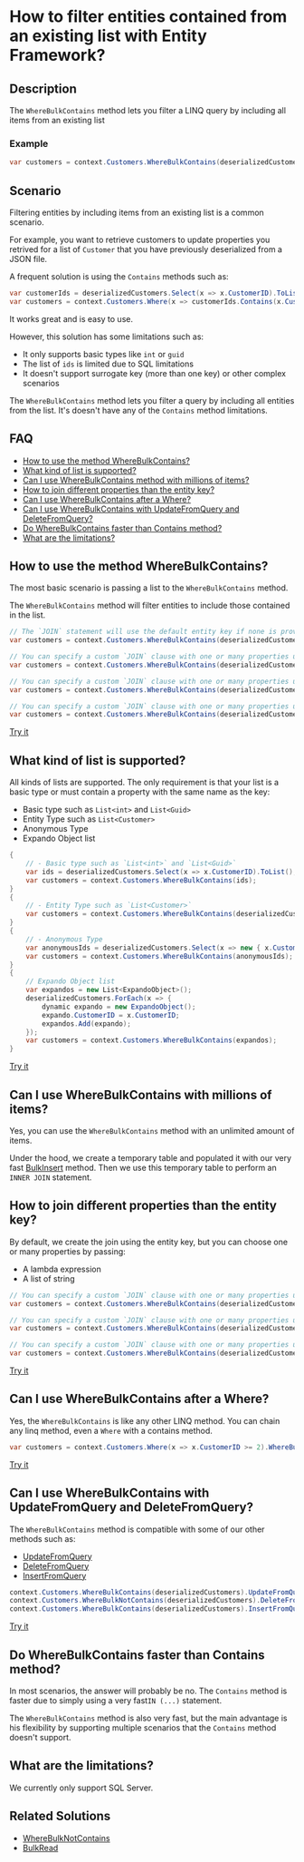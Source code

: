 # How to filter entities contained from an existing list with Entity Framework?

## Description

The `WhereBulkContains` method lets you filter a LINQ query by including all items from an existing list

### Example

```csharp
var customers = context.Customers.WhereBulkContains(deserializedCustomers);
```

## Scenario

Filtering entities by including items from an existing list is a common scenario.

For example, you want to retrieve customers to update properties you retrived for a list of `Customer` that you have previously deserialized from a JSON file.

A frequent solution is using the `Contains` methods such as:

```csharp
var customerIds = deserializedCustomers.Select(x => x.CustomerID).ToList();
var customers = context.Customers.Where(x => customerIds.Contains(x.CustomerID)).ToList();
```

It works great and is easy to use.

However, this solution has some limitations such as:

- It only supports basic types like `int` or `guid`
- The list of `ids` is limited due to SQL limitations
- It doesn't support surrogate key (more than one key) or other complex scenarios

The `WhereBulkContains` method lets you filter a query by including all entities from the list. It's doesn't have any of the `Contains` method limitations.

## FAQ

- [How to use the method WhereBulkContains?](#how-to-use-the-method-wherebulkcontains)
- [What kind of list is supported?](#what-kind-of-list-is-supported)
- [Can I use WhereBulkContains method with millions of items?](#can-i-use-wherebulkcontains-method-with-millions-of-items)
- [How to join different properties than the entity key?](#how-to-join-different-properties-than-the-entity-key)
- [Can I use WhereBulkContains after a Where?](#can-i-use-wherebulkcontains-after-a-where)
- [Can I use WhereBulkContains with UpdateFromQuery and DeleteFromQuery?](#can-i-use-wherebulkcontains-with-updatefromquery-and-deletefromquery)
- [Do WhereBulkContains faster than Contains method?](#)
- [What are the limitations?](#what-are-the-limitations)

## How to use the method WhereBulkContains?

The most basic scenario is passing a list to the `WhereBulkContains` method.

The `WhereBulkContains` method will filter entities to include those contained in the list.

```csharp
// The `JOIN` statement will use the default entity key if none is provided (CustomerID)
var customers = context.Customers.WhereBulkContains(deserializedCustomers);

// You can specify a custom `JOIN` clause with one or many properties using a `Lambda Expression`
var customers = context.Customers.WhereBulkContains(deserializedCustomers, x => x.Code);

// You can specify a custom `JOIN` clause with one or many properties using a `List<string>`
var customers = context.Customers.WhereBulkContains(deserializedCustomers, new List<string> { "Code" });

// You can specify a custom `JOIN` clause with one or many properties using a `params string[]`
var customers = context.Customers.WhereBulkContains(deserializedCustomers, "Code");
```

[Try it](https://dotnetfiddle.net/DEDiuR)

## What kind of list is supported?

All kinds of lists are supported. The only requirement is that your list is a basic type or must contain a property with the same name as the key:

- Basic type such as `List<int>` and `List<Guid>`
- Entity Type such as `List<Customer>`
- Anonymous Type
- Expando Object list
 
```csharp
{
	// - Basic type such as `List<int>` and `List<Guid>`
	var ids = deserializedCustomers.Select(x => x.CustomerID).ToList();
	var customers = context.Customers.WhereBulkContains(ids);
}
{
	// - Entity Type such as `List<Customer>`
	var customers = context.Customers.WhereBulkContains(deserializedCustomers);
}
{
	// - Anonymous Type
	var anonymousIds = deserializedCustomers.Select(x => new { x.CustomerID }).ToList();
	var customers = context.Customers.WhereBulkContains(anonymousIds);
}
{
	// Expando Object list
	var expandos = new List<ExpandoObject>();
	deserializedCustomers.ForEach(x => {
		dynamic expando = new ExpandoObject();
		expando.CustomerID = x.CustomerID;
		expandos.Add(expando);
	});
	var customers = context.Customers.WhereBulkContains(expandos);
}
```

[Try it](https://dotnetfiddle.net/A7X89y)

## Can I use WhereBulkContains with millions of items?

Yes, you can use the `WhereBulkContains` method with an unlimited amount of items.

Under the hood, we create a temporary table and populated it with our very fast [BulkInsert](bulk-insert) method. Then we use this temporary table to perform an `INNER JOIN` statement.

## How to join different properties than the entity key?

By default, we create the join using the entity key, but you can choose one or many properties by passing:

- A lambda expression
- A list of string

```csharp
// You can specify a custom `JOIN` clause with one or many properties using a `Lambda Expression`
var customers = context.Customers.WhereBulkContains(deserializedCustomers, x => x.Code);

// You can specify a custom `JOIN` clause with one or many properties using a `List<string>`
var customers = context.Customers.WhereBulkContains(deserializedCustomers, new List<string> { "Code" });

// You can specify a custom `JOIN` clause with one or many properties using a `params string[]`
var customers = context.Customers.WhereBulkContains(deserializedCustomers, "Code");
```

[Try it](https://dotnetfiddle.net/DEDiuR)

## Can I use WhereBulkContains after a Where?

Yes, the `WhereBulkContains` is like any other LINQ method. You can chain any linq method, even a `Where` with a contains method.

```csharp
var customers = context.Customers.Where(x => x.CustomerID >= 2).WhereBulkContains(deserializedCustomers);
```

[Try it](https://dotnetfiddle.net/A7eSmW)

## Can I use WhereBulkContains with UpdateFromQuery and DeleteFromQuery?

The `WhereBulkContains` method is compatible with some of our other methods such as:
- [UpdateFromQuery](/update-from-query)
- [DeleteFromQuery](/delete-from-query)
- [InsertFromQuery](/insert-from-query)

```csharp
context.Customers.WhereBulkContains(deserializedCustomers).UpdateFromQuery(x => new { FirstName = "UpdateFromQuery" });
context.Customers.WhereBulkNotContains(deserializedCustomers).DeleteFromQuery();
context.Customers.WhereBulkContains(deserializedCustomers).InsertFromQuery(x => new { x.Code, FirstName = "Copied", x.LastName, x.Email });
```

[Try it](https://dotnetfiddle.net/B9c0uA)

## Do WhereBulkContains faster than Contains method?

In most scenarios, the answer will probably be no. The `Contains` method is faster due to simply using a very fast`IN (...)` statement.

The `WhereBulkContains` method is also very fast, but the main advantage is his flexibility by supporting multiple scenarios that the `Contains` method doesn't support.

## What are the limitations?

We currently only support SQL Server.

## Related Solutions

- [WhereBulkNotContains](/where-bulk-not-contains)
- [BulkRead](/bulk-read)